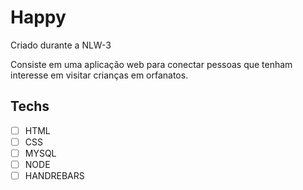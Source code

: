 # Happy
Criado durante a NLW-3

Consiste em uma aplicação web para conectar pessoas que tenham interesse em visitar crianças em orfanatos.

## Techs 

* [ ] HTML
* [ ] CSS
* [ ] MYSQL
* [ ] NODE
* [ ] HANDREBARS
